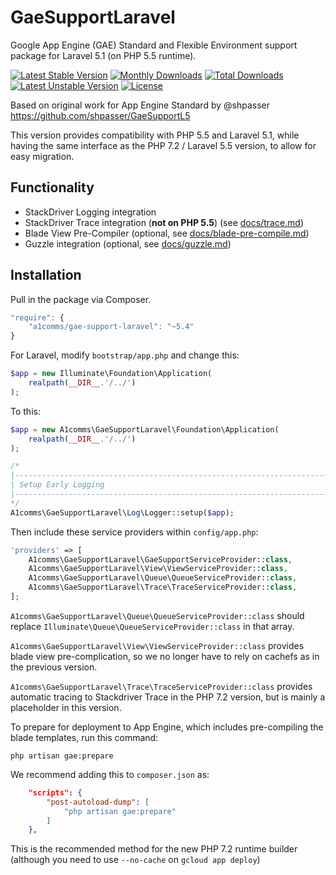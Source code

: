 # GaeSupportLaravel

Google App Engine (GAE) Standard and Flexible Environment support package for Laravel 5.1 (on PHP 5.5 runtime).

[![Latest Stable Version](https://poser.pugx.org/a1comms/gae-support-laravel/v/stable)](https://packagist.org/packages/a1comms/gae-support-laravel)
[![Monthly Downloads](https://poser.pugx.org/a1comms/gae-support-laravel/d/monthly)](https://packagist.org/packages/a1comms/gae-support-laravel)
[![Total Downloads](https://poser.pugx.org/a1comms/gae-support-laravel/downloads)](https://packagist.org/packages/a1comms/gae-support-laravel)
[![Latest Unstable Version](https://poser.pugx.org/a1comms/gae-support-laravel/v/unstable)](https://packagist.org/packages/a1comms/gae-support-laravel)
[![License](https://poser.pugx.org/a1comms/gae-support-laravel/license)](https://packagist.org/packages/a1comms/gae-support-laravel)

Based on original work for App Engine Standard by @shpasser https://github.com/shpasser/GaeSupportL5

This version provides compatibility with PHP 5.5 and Laravel 5.1, while having the same interface as the PHP 7.2 / Laravel 5.5 version, to allow for easy migration.

## Functionality
* StackDriver Logging integration
* StackDriver Trace integration (**not on PHP 5.5**) (see [docs/trace.md](https://github.com/a1comms/GaeSupportLaravel/blob/php72-laravel55/docs/trace.md))
* Blade View Pre-Compiler (optional, see [docs/blade-pre-compile.md](https://github.com/a1comms/GaeSupportLaravel/blob/php72-laravel55/docs/blade-pre-compile.md))
* Guzzle integration (optional, see [docs/guzzle.md](https://github.com/a1comms/GaeSupportLaravel/blob/php72-laravel55/docs/guzzle.md))

## Installation

Pull in the package via Composer.

```js
"require": {
    "a1comms/gae-support-laravel": "~5.4"
}
```

For Laravel, modify `bootstrap/app.php` and change this:

```php
$app = new Illuminate\Foundation\Application(
    realpath(__DIR__.'/../')
);
```

To this:

```php
$app = new A1comms\GaeSupportLaravel\Foundation\Application(
    realpath(__DIR__.'/../')
);

/*
|--------------------------------------------------------------------------
| Setup Early Logging
|--------------------------------------------------------------------------
*/
A1comms\GaeSupportLaravel\Log\Logger::setup($app);
```

Then include these service providers within `config/app.php`:

```php
'providers' => [
    A1comms\GaeSupportLaravel\GaeSupportServiceProvider::class,
    A1comms\GaeSupportLaravel\View\ViewServiceProvider::class,
    A1comms\GaeSupportLaravel\Queue\QueueServiceProvider::class,
    A1comms\GaeSupportLaravel\Trace\TraceServiceProvider::class,
];
```

`A1comms\GaeSupportLaravel\Queue\QueueServiceProvider::class` should replace `Illuminate\Queue\QueueServiceProvider::class` in that array.

`A1comms\GaeSupportLaravel\View\ViewServiceProvider::class` provides blade view pre-complication, so we no longer have to rely on cachefs as in the previous version.

`A1comms\GaeSupportLaravel\Trace\TraceServiceProvider::class` provides automatic tracing to Stackdriver Trace in the PHP 7.2 version, but is mainly a placeholder in this version.

To prepare for deployment to App Engine, which includes pre-compiling the blade templates, run this command:

`php artisan gae:prepare`

We recommend adding this to `composer.json` as:

```json
    "scripts": {
        "post-autoload-dump": [
            "php artisan gae:prepare"
        ]
    },
```

This is the recommended method for the new PHP 7.2 runtime builder (although you need to use `--no-cache` on `gcloud app deploy`)
